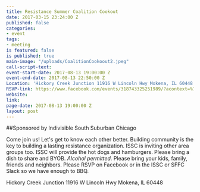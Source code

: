 ```yaml
---
title: Resistance Summer Coalition Cookout
date: 2017-03-15 23:24:00 Z
published: false
categories:
- event
tags:
- meeting
is featured: false
is published: true
main-image: "/uploads/CoalitionCookoout2.jpeg"
call-script-text: 
event-start-date: 2017-08-13 19:00:00 Z
event-end-date: 2017-08-13 22:50:00 Z
Location: 'Hickory Creek Junction 11916 W Lincoln Hwy Mokena, IL 60448 United States '
RSVP-link: https://www.facebook.com/events/318743325251989/?acontext=%7B%22source%22%3A4%2C%22action_history%22%3A%22null%22%7D&source=4&action_history=null
website: 
link: 
page-date: 2017-08-13 19:00:00 Z
layout: post
---
```


##Sponsored by Indivisible South Suburban Chicago

Come join us! Let's get to know each other better. Building community is the key to building a lasting resistance organization. ISSC is inviting other area groups too. ISSC will provide the hot dogs and hamburgers. Please bring a dish to share and BYOB.  *Alcohol permitted.* Please bring your kids, family, friends and neighbors. Please RSVP on Facebook or in the ISSC or SFFC Slack so we have enough to BBQ. 

Hickory Creek Junction
11916 W Lincoln Hwy 
Mokena, IL 60448  